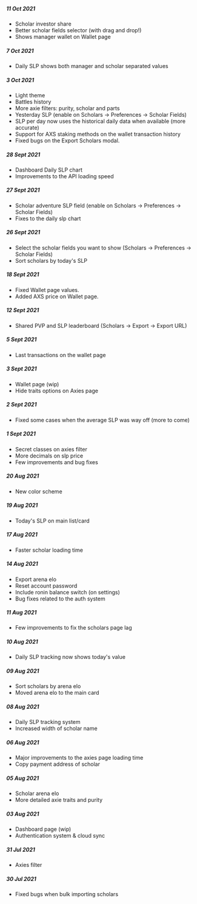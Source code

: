 ##### 11 Oct 2021

- Scholar investor share
- Better scholar fields selector (with drag and drop!)
- Shows manager wallet on Wallet page

##### 7 Oct 2021

- Daily SLP shows both manager and scholar separated values

##### 3 Oct 2021

- Light theme
- Battles history
- More axie filters: purity, scholar and parts
- Yesterday SLP (enable on Scholars -> Preferences -> Scholar Fields)
- SLP per day now uses the historical daily data when available (more accurate)
- Support for AXS staking methods on the wallet transaction history
- Fixed bugs on the Export Scholars modal.

##### 28 Sept 2021

- Dashboard Daily SLP chart
- Improvements to the API loading speed

##### 27 Sept 2021

- Scholar adventure SLP field (enable on Scholars -> Preferences -> Scholar Fields)
- Fixes to the daily slp chart

##### 26 Sept 2021

- Select the scholar fields you want to show (Scholars -> Preferences -> Scholar Fields)
- Sort scholars by today's SLP

##### 18 Sept 2021

- Fixed Wallet page values.
- Added AXS price on Wallet page.

##### 12 Sept 2021

- Shared PVP and SLP leaderboard (Scholars -> Export -> Export URL)

##### 5 Sept 2021

- Last transactions on the wallet page

##### 3 Sept 2021

- Wallet page (wip)
- Hide traits options on Axies page

##### 2 Sept 2021

- Fixed some cases when the average SLP was way off (more to come)

##### 1 Sept 2021

- Secret classes on axies filter
- More decimals on slp price
- Few improvements and bug fixes

##### 20 Aug 2021

- New color scheme

##### 19 Aug 2021

- Today's SLP on main list/card

##### 17 Aug 2021

- Faster scholar loading time

##### 14 Aug 2021

- Export arena elo
- Reset account password
- Include ronin balance switch (on settings)
- Bug fixes related to the auth system

##### 11 Aug 2021

- Few improvements to fix the scholars page lag

##### 10 Aug 2021

- Daily SLP tracking now shows today's value

##### 09 Aug 2021

- Sort scholars by arena elo
- Moved arena elo to the main card

##### 08 Aug 2021

- Daily SLP tracking system
- Increased width of scholar name

##### 06 Aug 2021

- Major improvements to the axies page loading time
- Copy payment address of scholar

##### 05 Aug 2021

- Scholar arena elo
- More detailed axie traits and purity

##### 03 Aug 2021

- Dashboard page (wip)
- Authentication system & cloud sync

##### 31 Jul 2021

- Axies filter

##### 30 Jul 2021

- Fixed bugs when bulk importing scholars

